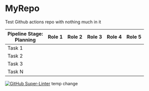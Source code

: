 # MyRepo
Test Github actions repo with nothing much in it  

| Pipeline Stage:<br>Planning 	| Role 1 	| Role 2 	| Role 3 	| Role 4 	| Role 5 	|
|-----------------------------	|--------	|--------	|--------	|--------	|--------	|
| Task 1                      	|        	|        	|        	|        	|        	|
| Task 2                      	|        	|        	|        	|        	|        	|
| Task 3                      	|        	|        	|        	|        	|        	|
| Task N                      	|        	|        	|        	|        	|        	|

[![GitHub Super-Linter](https://github.com/ShanewUU/MyRepo/workflows/Super-Linter/badge.svg)](https://github.com/marketplace/actions/super-linter)
temp change
